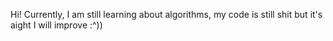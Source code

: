 Hi! Currently, I am still learning about algorithms, my code is still shit but it's aight I will improve :^))
